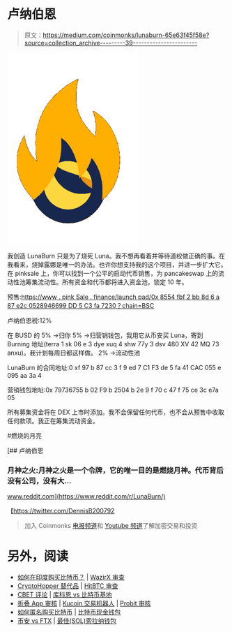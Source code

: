 # 卢纳伯恩

> 原文：<https://medium.com/coinmonks/lunaburn-65e63f45f58e?source=collection_archive---------39----------------------->

![](img/29135c3909929744c6c5eef10ccb52a6.png)

我创造 LunaBurn 只是为了烧死 Luna。我不想再看着并等待道权做正确的事。在我看来，烧掉露娜是唯一的办法。也许你想支持我的这个项目，并进一步扩大它。在 pinksale 上，你可以找到一个公平的启动代币销售，为 pancakeswap 上的流动性池筹集流动性。所有资金和代币都将进入资金池，锁定 10 年。

预售:[https://www . pink Sale . finance/launch pad/0x 8554 fbf 2 bb 8d 6 a 87 e2c 0528946699 DD 5 C3 fa 7230？chain=BSC](https://www.pinksale.finance/launchpad/0x8554fBf2bb8d6A87E2C0528946699DD5c3fa7230?chain=BSC)

卢纳伯恩税:12%

在 BUSD 的 5% →归你
5% →归营销钱包，我用它从币安买 Luna，寄到 Burning 地址(terra 1 sk 06 e 3 dye xuq 4 shw 77y 3 dsv 480 XV 42 MQ 73 anxu)。我计划每周日都这样做。
2% →流动性池

LunaBurn 的合同地址:0 xf 97 b 87 cc 3 f 9 ed 7 C1 F3 de 5 fa 41 CAC 055 e 095 aa 3a 4

营销钱包地址:0x 79736755 b 02 F9 b 2504 b 2e 9 f 70 c 47 f 75 ce 3c e7a 05

所有募集资金将在 DEX 上市时添加。我不会保留任何代币，也不会从预售中收取任何款项。我正在筹集流动资金。

#燃烧的月亮

[](https://www.reddit.com/r/LunaBurn/) [## 卢纳伯恩

### 月神之火:月神之火是一个令牌，它的唯一目的是燃烧月神。代币背后没有公司，没有大…

www.reddit.com](https://www.reddit.com/r/LunaBurn/) 

【https://twitter.com/DennisB200792 

> 加入 Coinmonks [电报频道](https://t.me/coincodecap)和 [Youtube 频道](https://www.youtube.com/c/coinmonks/videos)了解加密交易和投资

# 另外，阅读

*   [如何在印度购买比特币？](/coinmonks/buy-bitcoin-in-india-feb50ddfef94) | [WazirX 审查](/coinmonks/wazirx-review-5c811b074f5b)
*   [CryptoHopper 替代品](/coinmonks/cryptohopper-alternatives-d67287b16d27) | [HitBTC 审查](/coinmonks/hitbtc-review-c5143c5d53c2)
*   [CBET 评论](https://coincodecap.com/cbet-casino-review) | [库科恩 vs 比特币基地](https://coincodecap.com/kucoin-vs-coinbase)
*   [折叠 App 审核](https://coincodecap.com/fold-app-review) | [Kucoin 交易机器人](/coinmonks/kucoin-trading-bot-automate-your-trades-8cf0ca2138e0) | [Probit 审核](https://coincodecap.com/probit-review)
*   [如何匿名购买比特币](https://coincodecap.com/buy-bitcoin-anonymously) | [比特币现金钱包](https://coincodecap.com/bitcoin-cash-wallets)
*   [币安 vs FTX](https://coincodecap.com/binance-vs-ftx) | [最佳(SOL)索拉纳钱包](https://coincodecap.com/solana-wallets)